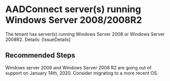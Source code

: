 <properties
pageTitle="AADConnect server(s) running Windows Server 2008/2008R2"
	description="AADConnect server(s) running Windows Server 2008/2008R2"
	infoBubbleText="AADConnect server(s) running Windows Server 2008/2008R2"
	service="microsoft.aad.iam"
	resource="aadconnect"
	authors="rodejo"
	ms.author="rodejo"
	displayOrder="1"
	articleId="ADtoAADSync_AADConnect_ASC_MachinesRunningUnderWS2008"
	diagnosticScenario=""
	selfHelpType="Diagnostics"
	resourceTags=""
	productPesIds="14785"
	cloudEnvironments="public"
	ownershipId="ASEP_ContentService_Placeholder"
/>

# AADConnect server(s) running Windows Server 2008/2008R2
<!--issueDescription-->
The tenant has  server(s) running Windows Server 2008 or Windows Server 2008R2. Details: <!--$IssueDetails-->[IssueDetails]<!--/$IssueDetails-->
<!--/issueDescription-->

## **Recommended Steps**
Windows server 2008 and Windows Server 2008 R2 are going out of support on January 14th, 2020. Consider migrating to a more recent OS.